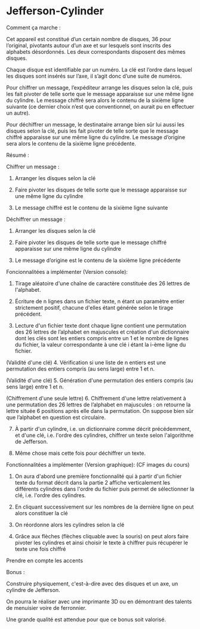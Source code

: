 # Jefferson-Cylinder
Comment ça marche :

Cet appareil est constitué d’un certain nombre de disques, 36 pour l’original, pivotants autour d’un axe et sur lesquels sont inscrits des alphabets désordonnés. Les deux correspondants disposent des mêmes disques.

Chaque disque est identifiable par un numéro. La clé est l’ordre dans lequel les disques sont insérés sur l’axe, il s’agit donc d’une suite de numéros.

Pour chiffrer un message, l’expéditeur arrange les disques selon la clé, puis les fait pivoter de telle sorte que le message apparaisse sur une même ligne du cylindre. Le message chiffré sera alors le contenu de la sixième ligne suivante (ce dernier choix n’est que conventionnel, on aurait pu en effectuer un autre).

Pour déchiffrer un message, le destinataire arrange bien sûr lui aussi les disques selon la clé, puis les fait pivoter de telle sorte que le message chiffré apparaisse sur une même ligne du cylindre. Le message d’origine sera alors le contenu de la sixième ligne précédente.

Résumé :

Chiffrer un message :

1. Arranger les disques selon la clé

2. Faire pivoter les disques de telle sorte que le message apparaisse sur une même ligne du cylindre

3. Le message chiffré est le contenu de la sixième ligne suivante

Déchiffrer un message :

1. Arranger les disques selon la clé

2. Faire pivoter les disques de telle sorte que le message chiffré apparaisse sur une même ligne du cylindre   

3. Le message d’origine est le contenu de la sixième ligne précédente




Foncionnalitées a implémenter (Version console):

1. Tirage aléatoire d'une chaîne de caractère constituée des 26 lettres de l'alphabet.

2. Écriture de n lignes dans un fichier texte, n étant un paramètre entier strictement positif, chacune d'elles étant générée selon le tirage précédent.

3. Lecture d'un fichier texte dont chaque ligne contient une permutation des 26 lettres de l’alphabet en majuscules et création d'un dictionnaire dont les clés sont les entiers compris entre un 1 et le nombre de lignes du fichier, la valeur correspondante à une clé i étant la i-ème ligne du fichier.

(Validité d'une clé)
4. Vérification si une liste de n entiers est une permutation des entiers compris (au sens large) entre 1 et n.

(Validité d'une clé)
5. Génération d'une permutation des entiers compris (au sens large) entre 1 et n.

(Chiffrement d'une seule lettre)
6. Chiffrement d'une lettre relativement à une permutation des 26 lettres de l’alphabet en majuscules : on retourne la lettre située 6 positions après elle dans la permutation. On suppose bien sûr que l’alphabet en question est circulaire.

7. À partir d'un cylindre, i.e. un dictionnaire comme décrit précédemment, et d'une clé, i.e. l'ordre des cylindres, chiffrer un texte selon l'algorithme de Jefferson.

8. Même chose mais cette fois pour déchiffrer un texte.



Fonctionnalitées a implémenter (Version graphique): (CF images du cours)

1. On aura d'abord une première fonctionnalité qui à partir d'un fichier texte du format décrit dans la partie 2 affiche verticalement les différents cylindres dans l'ordre du fichier puis permet de sélectionner la clé, i.e. l'ordre des cylindres.

2. En cliquant successivement sur les nombres de la dernière ligne on peut alors constituer la clé

3. On réordonne alors les cylindres selon la clé 

4. Grâce aux flèches (flèches cliquable avec la souris) on peut alors faire pivoter les cylindres et ainsi choisir le texte à chiffrer puis récupérer le texte une fois chiffré




Prendre en compte les accents








Bonus :

Construire physiquement, c'est-à-dire avec des disques et un axe, un cylindre de Jefferson.

On pourra le réaliser avec une imprimante 3D ou en démontrant des talents de menuisier voire de ferronnier.

Une grande qualité est attendue pour que ce bonus soit valorisé.